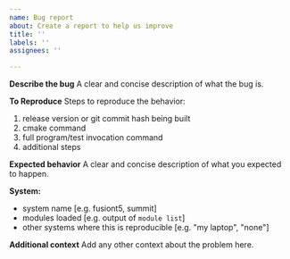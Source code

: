 ```yaml
---
name: Bug report
about: Create a report to help us improve
title: ''
labels: ''
assignees: ''

---
```


**Describe the bug**
A clear and concise description of what the bug is.

**To Reproduce**
Steps to reproduce the behavior:
1. release version or git commit hash being built
2. cmake command
3. full program/test invocation command
4. additional steps

**Expected behavior**
A clear and concise description of what you expected to happen.

**System:**
 - system name [e.g. fusiont5, summit]
 - modules loaded [e.g. output of `module list`]
 - other systems where this is reproducible [e.g. "my laptop", "none"]

**Additional context**
Add any other context about the problem here.
